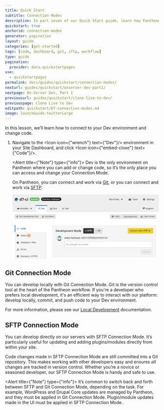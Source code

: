 ```yaml
---
title: Quick Start
subtitle: Connection Modes
description: In part seven of our Quick Start guide, learn how Pantheon users take advantage of Git and SFTP mode to develop their sites.
quickstart: true
anchorid: connection-modes
generator: pagination
layout: guide
categories: [get-started]
tags: [code, dashboard, git, sftp, workflow]
type: guide
pagination:
  provider: data.quickstartpages
use:
  - quickstartpages
permalink: docs/guides/quickstart/connection-modes/
nexturl: guides/quickstart/onserver-dev-part1/
nextpage: On-Server Dev, Part 1
previousurl: guides/quickstart/clone-live-to-dev/
previouspage: Clone Live to Dev
editpath: quickstart/07-connection-modes.md
image: launchGuide-twitterLarge
---
```


In this lesson, we’ll learn how to connect to your Dev environment and change code.

1. Navigate to the <Icon icon={"wrench"} text={"Dev"}/> environment in your Site Dashboard, and click <Icon icon={"embed-close"} text={"Code"}/>.

   <Alert title={"Note"} type={"info"}>
     Dev is the only environment on Pantheon where you can add or change code,
     so it’s the only place you can access and change your Connection Mode.
   </Alert>

   On Pantheon, you can connect and work via [Git](/git), or you can connect and work via [SFTP](/sftp):

   ![Connection Modes](../../../images/dashboard/connection-mode-sftp.png)

## Git Connection Mode

You can develop locally with Git Connection Mode. Git is the version control tool at the heart of the Pantheon workflow. If you're a developer who prefers local development, it's an efficient way to interact with our platform: develop locally, commit, and push code to your Dev environment.

For more information, please see our [Local Development](/local-development) documentation.

## SFTP Connection Mode

You can develop directly on our servers with SFTP Connection Mode. It’s particularly useful for updating and adding plugins/modules directly from within your site.

Code changes made in SFTP Connection Mode are still committed into a Git repository. This makes working with other developers easy and ensures _all_ changes are tracked in version control. Whether you’re a novice or seasoned developer, our SFTP Connection Mode is handy and safe to use.

<Alert title={"Note"} type={"info"}>
    It’s common to switch back and forth between SFTP and Git Connection Mode,
    depending on the task. For example, WordPress and Drupal Core updates are
    managed by Pantheon, and they must be applied in Git Connection Mode.
    Plugin/module updates made in the UI must be applied in SFTP Connection
    Mode.

</Alert>
